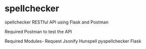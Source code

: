 # spellchecker

spellchecker RESTful API using Flask and Postman

Required Postman to test the API

Required Modules-
  Request
  Jsonify
  Hunspell
  pyspellchecker
  Flask
